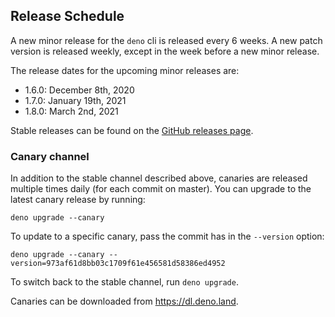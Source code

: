 ## Release Schedule

A new minor release for the `deno` cli is released every 6 weeks. A new patch
version is released weekly, except in the week before a new minor release.

The release dates for the upcoming minor releases are:

- 1.6.0: December 8th, 2020
- 1.7.0: January 19th, 2021
- 1.8.0: March 2nd, 2021

Stable releases can be found on the
[GitHub releases page](https://github.com/denoland/deno/releases).

### Canary channel

In addition to the stable channel described above, canaries are released
multiple times daily (for each commit on master). You can upgrade to the latest
canary release by running:

```
deno upgrade --canary
```

To update to a specific canary, pass the commit has in the `--version` option:

```
deno upgrade --canary --version=973af61d8bb03c1709f61e456581d58386ed4952
```

To switch back to the stable channel, run `deno upgrade`.

Canaries can be downloaded from https://dl.deno.land.
